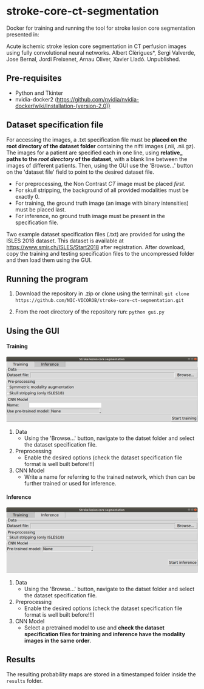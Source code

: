 # stroke-core-ct-segmentation
Docker for training and running the tool for stroke lesion core segmentation presented in:

Acute ischemic stroke lesion core segmentation in CT perfusion images using fully convolutional neural networks. 
Albert Clèrigues*, Sergi Valverde, Jose Bernal, Jordi Freixenet, Arnau Oliver, Xavier Lladó. Unpublished.

## Pre-requisites
- Python and Tkinter
- nvidia-docker2 (https://github.com/nvidia/nvidia-docker/wiki/Installation-(version-2.0))

## Dataset specification file
For accessing the images, a .txt specification file must be **placed on the root directory of the dataset folder** containing the nifti images (.nii, .nii.gz). The images for a patient are specified each in one line, using **relative_ paths to the _root directory_ of the dataset**, with a blank line between the images of different patients. Then, using the GUI use the 'Browse...' button on the 'dataset file' field to point to the desired dataset file.
* For preprocessing, the Non Contrast _CT_ image must be placed _first_. 
* For skull stripping, the background of all provided modalities must be exactly 0.
* For training, the ground truth image (an image with binary intensities) must be placed last. 
* For inference, no ground truth image must be present in the specification file.

Two example dataset specification files (.txt) are provided for using the ISLES 2018 dataset. This dataset is available at https://www.smir.ch/ISLES/Start2018 after registration. After download, copy the training and testing specification files to the uncompressed folder and then load them using the GUI.

## Running the program
1. Download the repository in .zip or clone using the terminal:
`git clone https://github.com/NIC-VICOROB/stroke-core-ct-segmentation.git`

2. From the root directory of the repository run:
`python gui.py`

## Using the GUI

#### Training

![Training GUI](storage/readme_images/training.png?raw=true "Training GUI")

1. Data
    - Using the 'Browse...' button, navigate to the datset folder and select the dataset specification file.
2. Preprocessing
    - Enable the desired options (check the dataset specification file format is well built before!!!)
3. CNN Model
    - Write a name for referring to the trained network, which then can be further trained or used for inference.

#### Inference

![Inference GUI](storage/readme_images/inference.png?raw=true "Inference GUI")

1. Data
    - Using the 'Browse...' button, navigate to the datset folder and select the dataset specification file.
2. Preprocessing
    - Enable the desired options (check the dataset specification file format is well built before!!!)
3. CNN Model
    - Select a pretrained model to use and **check the dataset specification files for training and inference have the modality images in the same order**.

 ## Results
 The resulting probability maps are stored in a timestamped folder inside the `results` folder.
